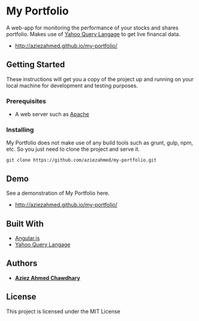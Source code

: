 # My Portfolio

A web-app for monitoring the performance of your stocks and shares portfolio.
Makes use of [Yahoo Query Langage](https://developer.yahoo.com/yql/) to get live financal data.

* http://aziezahmed.github.io/my-portfolio/

## Getting Started

These instructions will get you a copy of the project up and running on your local machine for development and testing purposes. 

### Prerequisites

* A web server such as [Apache](http://httpd.apache.org)

### Installing

My Portfolio does not make use of any build tools such as grunt, gulp, npm, etc. So you just need to clone the project and serve it.

```
git clone https://github.com/aziezahmed/my-portfolio.git
```

## Demo

See a demonstration of My Portfolio here.

* http://aziezahmed.github.io/my-portfolio/

## Built With

* [Angular.js](https://angularjs.org) 
* [Yahoo Query Langage](https://developer.yahoo.com/yql/)


## Authors

* **[Aziez Ahmed Chawdhary](https://github.com/aziezahmed)**


## License

This project is licensed under the MIT License


